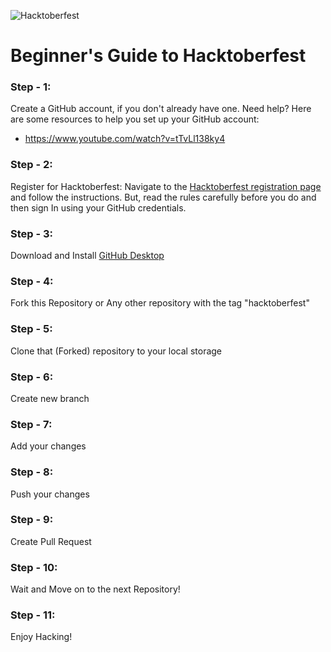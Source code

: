 ![Hacktoberfest](https://res.cloudinary.com/practicaldev/image/fetch/s--ds97LCK---/c_imagga_scale,f_auto,fl_progressive,h_420,q_auto,w_1000/https://dev-to-uploads.s3.amazonaws.com/uploads/articles/ymlmr15l83rrjq8natft.jpg)

# Beginner's Guide to Hacktoberfest

### Step - 1:

Create a GitHub account, if you don't already have one. Need help? Here are some resources to help you set up your GitHub account:

- https://www.youtube.com/watch?v=tTvLl138ky4

### Step - 2:

Register for Hacktoberfest: Navigate to the [Hacktoberfest registration page](https://hacktoberfest.com/participation/) and follow the instructions. But, read the rules carefully before you do and then sign In using your GitHub credentials.

### Step - 3:

Download and Install [GitHub Desktop](https://desktop.github.com/)

### Step - 4:

Fork this Repository or Any other repository with the tag "hacktoberfest"

### Step - 5:

Clone that (Forked) repository to your local storage

### Step - 6:

Create new branch

### Step - 7:

Add your changes

### Step - 8:

Push your changes

### Step - 9:

Create Pull Request

### Step - 10:

Wait and Move on to the next Repository!

### Step - 11:

Enjoy Hacking!
